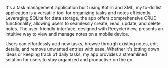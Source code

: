 It's a task management application built using Kotlin and XML, my to-do list application is a versatile tool for organizing tasks and notes efficiently.
Leveraging SQLite for data storage, the app offers comprehensive CRUD functionality, allowing users to seamlessly create, read, update, and delete notes. The user-friendly interface, designed with RecyclerView, presents an intuitive way to view and manage notes on a mobile device.

Users can effortlessly add new tasks, browse through existing notes, edit details, and remove unwanted entries with ease. Whether it's jotting down ideas or keeping track of daily tasks, my app provides a streamlined solution for users to stay organized and productive on the go.
